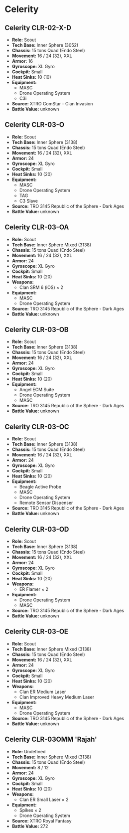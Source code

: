 # Celerity
## Celerity CLR-02-X-D
- **Role:** Scout
- **Tech Base:** Inner Sphere (3052)
- **Chassis:** 15 tons Quad (Endo Steel)
- **Movement:** 16 / 24 (32), XXL
- **Armor:** 16
- **Gyroscope:** XL Gyro
- **Cockpit:** Small
- **Heat Sinks:** 10 (10)
- **Equipment:**
  - MASC
  - Drone Operating System
  - C3i
- **Source:** XTRO ComStar - Clan Invasion
- **Battle Value:** unknown

## Celerity CLR-03-O
- **Role:** Scout
- **Tech Base:** Inner Sphere (3138)
- **Chassis:** 15 tons Quad (Endo Steel)
- **Movement:** 16 / 24 (32), XXL
- **Armor:** 24
- **Gyroscope:** XL Gyro
- **Cockpit:** Small
- **Heat Sinks:** 10 (20)
- **Equipment:**
  - MASC
  - Drone Operating System
  - TAG
  - C3 Slave
- **Source:** TRO 3145 Republic of the Sphere - Dark Ages
- **Battle Value:** unknown

## Celerity CLR-03-OA
- **Role:** Scout
- **Tech Base:** Inner Sphere Mixed (3138)
- **Chassis:** 15 tons Quad (Endo Steel)
- **Movement:** 16 / 24 (32), XXL
- **Armor:** 24
- **Gyroscope:** XL Gyro
- **Cockpit:** Small
- **Heat Sinks:** 10 (20)
- **Weapons:**
  - Clan SRM 6 (iOS) × 2
- **Equipment:**
  - MASC
  - Drone Operating System
- **Source:** TRO 3145 Republic of the Sphere - Dark Ages
- **Battle Value:** unknown

## Celerity CLR-03-OB
- **Role:** Scout
- **Tech Base:** Inner Sphere (3138)
- **Chassis:** 15 tons Quad (Endo Steel)
- **Movement:** 16 / 24 (32), XXL
- **Armor:** 24
- **Gyroscope:** XL Gyro
- **Cockpit:** Small
- **Heat Sinks:** 10 (20)
- **Equipment:**
  - Angel ECM Suite
  - Drone Operating System
  - MASC
- **Source:** TRO 3145 Republic of the Sphere - Dark Ages
- **Battle Value:** unknown

## Celerity CLR-03-OC
- **Role:** Scout
- **Tech Base:** Inner Sphere (3138)
- **Chassis:** 15 tons Quad (Endo Steel)
- **Movement:** 16 / 24 (32), XXL
- **Armor:** 24
- **Gyroscope:** XL Gyro
- **Cockpit:** Small
- **Heat Sinks:** 10 (20)
- **Equipment:**
  - Beagle Active Probe
  - MASC
  - Drone Operating System
  - Remote Sensor Dispenser
- **Source:** TRO 3145 Republic of the Sphere - Dark Ages
- **Battle Value:** unknown

## Celerity CLR-03-OD
- **Role:** Scout
- **Tech Base:** Inner Sphere (3138)
- **Chassis:** 15 tons Quad (Endo Steel)
- **Movement:** 16 / 24 (32), XXL
- **Armor:** 24
- **Gyroscope:** XL Gyro
- **Cockpit:** Small
- **Heat Sinks:** 10 (20)
- **Weapons:**
  - ER Flamer × 2
- **Equipment:**
  - Drone Operating System
  - MASC
- **Source:** TRO 3145 Republic of the Sphere - Dark Ages
- **Battle Value:** unknown

## Celerity CLR-03-OE
- **Role:** Scout
- **Tech Base:** Inner Sphere Mixed (3138)
- **Chassis:** 15 tons Quad (Endo Steel)
- **Movement:** 16 / 24 (32), XXL
- **Armor:** 24
- **Gyroscope:** XL Gyro
- **Cockpit:** Small
- **Heat Sinks:** 10 (20)
- **Weapons:**
  - Clan ER Medium Laser
  - Clan Improved Heavy Medium Laser
- **Equipment:**
  - MASC
  - Drone Operating System
- **Source:** TRO 3145 Republic of the Sphere - Dark Ages
- **Battle Value:** unknown

## Celerity CLR-03OMM 'Rajah'
- **Role:** Undefined
- **Tech Base:** Inner Sphere Mixed (3138)
- **Chassis:** 15 tons Quad (Endo Steel)
- **Movement:** 8 / 12
- **Armor:** 24
- **Gyroscope:** XL Gyro
- **Cockpit:** Small
- **Heat Sinks:** 10 (20)
- **Weapons:**
  - Clan ER Small Laser × 2
- **Equipment:**
  - Spikes × 2
  - Drone Operating System
- **Source:** XTRO Royal Fantasy
- **Battle Value:** 272

